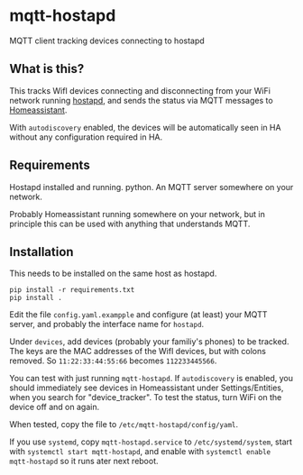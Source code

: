# mqtt-hostapd
MQTT client tracking devices connecting to hostapd

## What is this?

This tracks WifI devices connecting and disconnecting from your WiFi network running [hostapd](https://w1.fi/hostapd/),
and sends the status via MQTT messages to [Homeassistant](https://www.home-assistant.io/).

With `autodiscovery` enabled, the devices will be automatically seen in HA without any configuration required in HA.

## Requirements

Hostapd installed and running. python. An MQTT server somewhere on your network.

Probably Homeassistant running somewhere on your network, but in principle this can be used with anything that understands MQTT.

## Installation

This needs to be installed on the same host as hostapd.

```
pip install -r requirements.txt
pip install .
```

Edit the file `config.yaml.exampple` and configure (at least) your MQTT server, and probably the interface name for `hostapd`.

Under `devices`, add devices (probably your familiy's phones) to be tracked. The keys are the MAC addresses of the WifI devices, but with colons removed.
So `11:22:33:44:55:66` becomes `112233445566`.

You can test with just running `mqtt-hostapd`. If `autodiscovery` is enabled,
you should immediately see devices in Homeassistant under Settings/Entities, when you search for "device_tracker".
To test the status, turn WiFi on the device off and on again.

When tested, copy the file to `/etc/mqtt-hostapd/config/yaml`.

If you use `systemd`, copy `mqtt-hostapd.service` to `/etc/systemd/system`,
start with `systemctl start mqtt-hostapd`, and enable with `systemctl enable mqtt-hostapd` so it runs ater next reboot.

